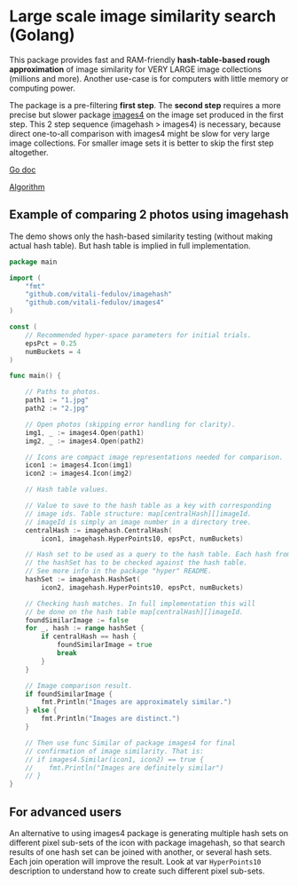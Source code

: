 # Large scale image similarity search (Golang)

This package provides fast and RAM-friendly **hash-table-based rough approximation** of image similarity for VERY LARGE image collections (millions and more). Another use-case is for computers with little memory or computing power.

The package is a pre-filtering **first step**. The **second step** requires a more precise but slower package [images4](https://github.com/vitali-fedulov/images4) on the image set produced in the first step. This 2 step sequence (imagehash > images4) is necessary, because direct one-to-all comparison with images4 might be slow for very large image collections. For smaller image sets it is better to skip the first step altogether.

[Go doc](https://pkg.go.dev/github.com/vitali-fedulov/imagehash)

[Algorithm](https://vitali-fedulov.github.io/similar.pictures/algorithm-for-hashing-high-dimensional-float-vectors.html)

## Example of comparing 2 photos using imagehash

The demo shows only the hash-based similarity testing (without making actual hash table). But hash table is implied in full implementation.

```go
package main

import (
	"fmt"
	"github.com/vitali-fedulov/imagehash"
	"github.com/vitali-fedulov/images4"
)

const (
	// Recommended hyper-space parameters for initial trials.
	epsPct = 0.25
	numBuckets = 4
)

func main() {

	// Paths to photos.
	path1 := "1.jpg"
	path2 := "2.jpg"

	// Open photos (skipping error handling for clarity).
	img1, _ := images4.Open(path1)
	img2, _ := images4.Open(path2)

	// Icons are compact image representations needed for comparison.
	icon1 := images4.Icon(img1)
	icon2 := images4.Icon(img2)

	// Hash table values.

	// Value to save to the hash table as a key with corresponding
	// image ids. Table structure: map[centralHash][]imageId.
	// imageId is simply an image number in a directory tree.
	centralHash := imagehash.CentralHash(
		icon1, imagehash.HyperPoints10, epsPct, numBuckets)

	// Hash set to be used as a query to the hash table. Each hash from
	// the hashSet has to be checked against the hash table.
	// See more info in the package "hyper" README.
	hashSet := imagehash.HashSet(
		icon2, imagehash.HyperPoints10, epsPct, numBuckets)

	// Checking hash matches. In full implementation this will
	// be done on the hash table map[centralHash][]imageId.
	foundSimilarImage := false
	for _, hash := range hashSet {
		if centralHash == hash {
			foundSimilarImage = true
			break
		}
	}

	// Image comparison result.
	if foundSimilarImage {
		fmt.Println("Images are approximately similar.")
	} else {
		fmt.Println("Images are distinct.")
	}

	// Then use func Similar of package images4 for final
	// confirmation of image similarity. That is:
	// if images4.Similar(icon1, icon2) == true {
	//    fmt.Println("Images are definitely similar")
	// }
}
```

## For advanced users
An alternative to using images4 package is generating multiple hash sets on different pixel sub-sets of the icon with package imagehash, so that search results of one hash set can be joined with another, or several hash sets. Each join operation will improve the result. Look at var `HyperPoints10` description to understand how to create such different pixel sub-sets.

